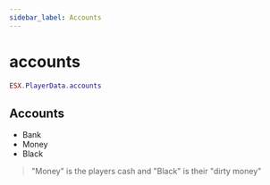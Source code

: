 ```yaml
---
sidebar_label: Accounts
---
```


# accounts

```lua
ESX.PlayerData.accounts
```

## Accounts

- Bank
- Money
- Black

> "Money" is the players cash and "Black" is their "dirty money"
